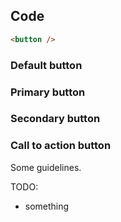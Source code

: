 ## Code

```html
<button />
```

### Default button

<div 
  class="tmp-showcase" 
  data-height="80" 
  data-src="/_imports/ec/components/preview/ec-component-button--default.html"></div>

### Primary button

<div 
  class="tmp-showcase" 
  data-height="80" 
  data-src="/_imports/ec/components/preview/ec-component-button--primary.html"></div>

### Secondary button

<div 
  class="tmp-showcase" 
  data-height="80" 
  data-src="/_imports/ec/components/preview/ec-component-button--secondary.html"></div>

### Call to action button

<div 
  class="tmp-showcase" 
  data-height="80" 
  data-src="/_imports/ec/components/preview/ec-component-button--call.html"></div>

Some guidelines.

TODO:

- something
